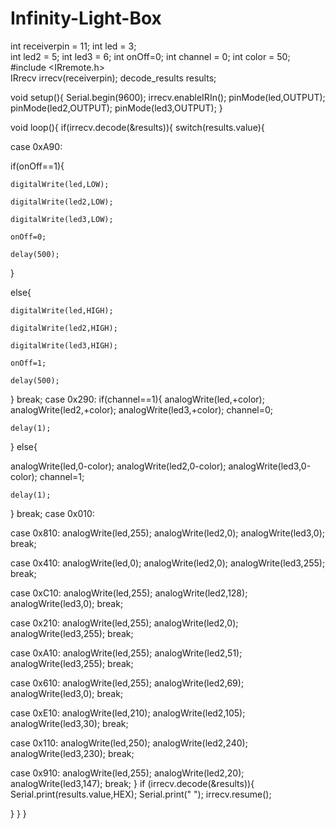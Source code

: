 Infinity-Light-Box
==================
int receiverpin = 11;
int led = 3;  
int led2 = 5; 
int led3 = 6; 
int onOff=0;
int channel = 0;
int color = 50;
#include <IRremote.h>         
IRrecv irrecv(receiverpin); 
decode_results results;         

void setup(){
  Serial.begin(9600);
  irrecv.enableIRIn();
  pinMode(led,OUTPUT);
  pinMode(led2,OUTPUT);
  pinMode(led3,OUTPUT);
}

void loop(){
  if(irrecv.decode(&results)){
switch(results.value){
  
  case 0xA90:

  if(onOff==1){
    
    digitalWrite(led,LOW);
    
    digitalWrite(led2,LOW);
    
    digitalWrite(led3,LOW);
    
    onOff=0;
    
    delay(500);
  }
  
  else{
    
    digitalWrite(led,HIGH);
    
    digitalWrite(led2,HIGH);
    
    digitalWrite(led3,HIGH);
    
    onOff=1;
    
    delay(500);
  }
  break;
  case 0x290:
  if(channel==1){
  analogWrite(led,+color);
  analogWrite(led2,+color);
  analogWrite(led3,+color);
    channel=0;
    
    delay(1);
  }
  else{
    
  analogWrite(led,0-color);
  analogWrite(led2,0-color);
  analogWrite(led3,0-color);
    channel=1;
    
    delay(1);
  }
  break; 
  case 0x010:
  
  case 0x810:
  analogWrite(led,255);
  analogWrite(led2,0);
  analogWrite(led3,0);
  break;

case 0x410:
  analogWrite(led,0);
  analogWrite(led2,0);
  analogWrite(led3,255);
  break;

case 0xC10:
  analogWrite(led,255);
  analogWrite(led2,128);
  analogWrite(led3,0);
  break;

case 0x210:
  analogWrite(led,255);
  analogWrite(led2,0);
  analogWrite(led3,255);
  break;

case 0xA10:
  analogWrite(led,255);
  analogWrite(led2,51);
  analogWrite(led3,255);
  break;

case 0x610:
  analogWrite(led,255);
  analogWrite(led2,69);
  analogWrite(led3,0);
  break;

case 0xE10:
  analogWrite(led,210);
  analogWrite(led2,105);
  analogWrite(led3,30);
  break;

case 0x110:
  analogWrite(led,250);
  analogWrite(led2,240);
  analogWrite(led3,230);
  break;
  
case 0x910:
  analogWrite(led,255);
  analogWrite(led2,20);
  analogWrite(led3,147);
  break;
}
   if (irrecv.decode(&results)){
Serial.print(results.value,HEX);
Serial.print(" ");
irrecv.resume();
  
}
  }
}
